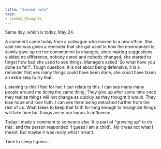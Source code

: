 ```yaml
---
title: "Second note"
tags:
- random_thoughts
---
```


Same day, which is today, May 24. 

A comment came today from a colleague who moved to a new office. She said she was given a reminder that she got used to how the environment is, slowly gave up on her commitment to changes, since making suggestions yielded no difference, nobody cared and nobody changed, she started to forget how bad she used to see things. Managers asked 'So what have you done so far?'. Tough question. It is not about being defensive, it is a reminder that yes many things could have been done, she could have taken an extra step to try that. 

Listening to this I feel for her. I can relate to this. I can see many many people around me doing the same thing. They give up after some  time once they realize things will not change as quickly as they thought it would. They lose hope and lose faith. I can see them being detached further from the rest of us. What takes to keep that faith for long enough to recognize things will take time but things are in our hands to influence. 

Today I made a comment to someone else 'it is part of "growing up" to do this', and the person responded 'I guess I am a child'.. No it was not what I meant. But maybe it was really what I meant. 

Time to sleep I guess.. 